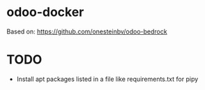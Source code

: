 # odoo-docker

Based on: https://github.com/onesteinbv/odoo-bedrock

# TODO

* Install apt packages listed in a file like requirements.txt for pipy
